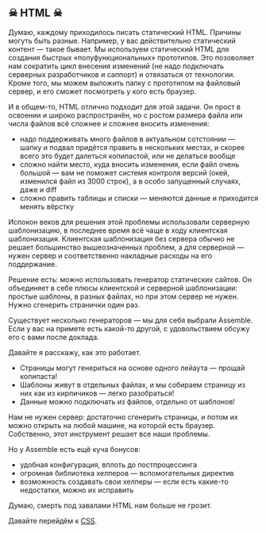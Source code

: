 ## ☠ HTML ☠

Думаю, каждому приходилось писать статический HTML. Причины могуть быть разные. Например, у вас действительно статический контент — такое бывает. Мы используем статический HTML для создания быстрых «полуфункциональных» прототипов. Это позоволяет нам сократить цикл внесения изменений (не надо подключать серверных разработчиков и саппорт) и отвязаться от технологии. Кроме того, мы можем выложить папку с прототипом на файловый сервер, и его сможет посмотреть у кого есть браузер.

И в общем-то, HTML отлично подходит для этой задачи. Он прост в освоении и широко распространён, но с ростом размера файла или числа файлов всё сложнее и сложнее вносить изменения:
* надо поддерживать много файлов в актуальном сотстоянии — шапку и подвал придётся править в нескольких местах, и скорее всего это будет далеться копипастой, или не делаться вообще
* сложно найти место, куда вносить изменения, если файл очень большой — вам не поможет системя контроля версий (окей, изменился файл из 3000 строк), а в особо запущенный случаях, даже и diff
* сложно править таблицы и списки — меняются данные и приходится менять вёрстку

Испокон веков для решения этой проблемы использовали серверную шаблонизацию, в последнее время всё чаще в ходу клиентская шаблонизация. Клиентская шаблонизация без сервера обычно не решает большинство вышеозначенных проблем, а для серверной — нужен сервер и соответственно накладные расходы на его поддержание.

Решение есть: можно использовать генератор статических сайтов. Он объединяет в себе плюсы клиентской и серверной шаблонизации: простые шаблоны, в разных файлах, но при этом сервер не нужен. Нужно сгенерить странички один раз.

Существует несколько генераторов — мы для себя выбрали Assemble. Если у вас на примете есть какой-то другой, с удовольствием обсужу его с вами после доклада.

Давайте я расскажу, как это работает. 

* Страницы могут генериться на основе одного лейаута — прощай копипаста!
* Шаблоны живут в отдельных файлах, и мы собираем страницу из них как из кирпичиков — легко разобраться!
* Данные можно подключать из файлов, отдельно от шаблонов!

Нам не нужен сервер: достаточно сгенерить страницы, и потом их можно открыть на любой машине, на которой есть браузер.
Собственно, этот инструмент решает все наши проблемы.

Но у Assemble есть ещё куча бонусов:
* удобная конфигурация, вплоть до постпроцессинга
* огромная библиотека хелперов — вспомогательных директив
* возможность создавать свои хелперы — если есть какие-то недостатки, можно их исправить

Думаю, смерть под завалами HTML нам больше не грозит.

Давайте перейдём к [CSS](css.md).
